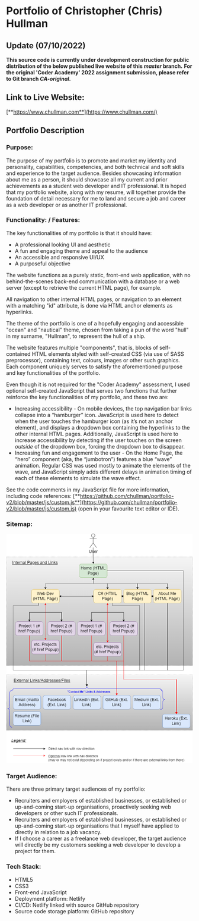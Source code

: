# Portfolio of Christopher (Chris) Hullman

## Update (07/10/2022)
**This source code is currently under development construction for public distribution of the below published live website of this *master* branch.**
**For the original 'Coder Academy' 2022 assignment submission, please refer to Git branch *CA-original*.**

## Link to Live Website:

[**https://www.chullman.com**](https://www.chullman.com/)

## Portfolio Description

### Purpose:

The purpose of my portfolio is to promote and market my identity and personality, capabilities, competencies, and both technical and soft skills and experience to the target audience. Besides showcasing information about me as a person, it should showcase all my current and prior achievements as a student web developer and IT professional. It is hoped that my portfolio website, along with my resume, will together provide the foundation of detail necessary for me to land and secure a job and career as a web developer or as another IT professional.

### Functionality: / Features:

The key functionalities of my portfolio is that it should have:
- A professional looking UI and aesthetic
- A fun and engaging theme and appeal to the audience
- An accessible and responsive UI/UX
- A purposeful objective

The website functions as a purely static, front-end web application, with no behind-the-scenes back-end communication with a database or a web server (except to retrieve the current HTML page), for example.

All navigation to other internal HTML pages, or navigation to an element with a matching "id" attribute, is done via HTML anchor elements as hyperlinks.

The theme of the portfolio is one of a hopefully engaging and accessible "ocean" and "nautical" theme, chosen from taking a pun of the word "hull" in my surname, "Hullman", to represent the hull of a ship.

The website features multiple "components", that is, blocks of self-contained HTML elements styled with self-created CSS (via use of SASS preprocessor), containing text, colours, images or other such graphics. Each component uniquely serves to satisfy the aforementioned purpose and key functionalities of the portfolio.

Even though it is not required for the "Coder Academy" assessment, I used optional self-created JavaScript that serves two functions that further reinforce the key functionalities of my portfolio, and these two are:
- Increasing accessibility - On mobile devices, the top navigation bar links collapse into a “hamburger” icon. JavaScript is used here to detect when the user touches the hamburger icon (as it’s not an anchor element), and displays a dropdown box containing the hyperlinks to the other internal HTML pages. Additionally, JavaScript is used here to increase accessibility by detecting if the user touches on the screen *outside* of the dropdown box, forcing the dropdown box to disappear.
- Increasing fun and engagement to the user - On the Home Page, the “hero” component (aka, the “jumbotron”) features a blue “wave” animation. Regular CSS was used mostly to animate the elements of the wave, and JavaScript simply adds different delays in animation timing of each of these elements to simulate the wave effect. 

See the code comments in my JavaScript file for more information, including code references: [**https://github.com/chullman/portfolio-v2/blob/master/js/custom.js**](https://github.com/chullman/portfolio-v2/blob/master/js/custom.js) (open in your favourite text editor or IDE).

### Sitemap:

![Sitemap screenshot](docs/Chris_Hullman_Portfolio_Sitemap.png)

### Target Audience:

There are three primary target audiences of my portfolio:
- Recruiters and employers of established businesses, or established or up-and-coming start-up organisations, proactively seeking web developers or other such IT professionals.
- Recruiters and employers of established businesses, or established or up-and-coming start-up organisations that I myself have applied to directly in relation to a job vacancy.
- If I choose a career as a freelance web developer, the target audience will directly be my customers seeking a web developer to develop a project for them.


### Tech Stack:

- HTML5
- CSS3
- Front-end JavaScript
- Deployment platform: Netlify
- CI/CD: Netlify linked with source GitHub repository
- Source code storage platform: GitHub repository
